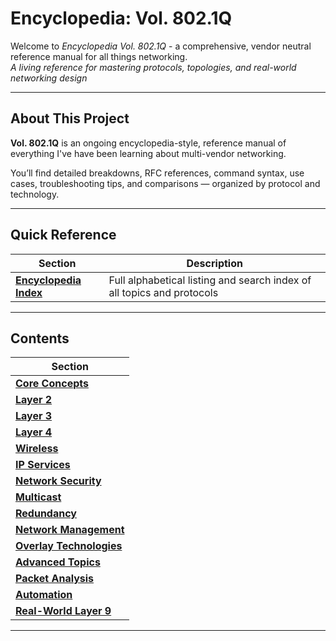 # Encyclopedia: Vol. 802.1Q
Welcome to *Encyclopedia Vol. 802.1Q* - a comprehensive, vendor neutral reference manual for all things networking.  
*A living reference for mastering protocols, topologies, and real-world networking design*

---

## About This Project

**Vol. 802.1Q** is an ongoing encyclopedia-style, reference manual of everything I've have been learning about multi-vendor networking.

You’ll find detailed breakdowns, RFC references, command syntax, use cases, troubleshooting tips, and comparisons — organized by protocol and technology.

---
## Quick Reference
| Section | Description |
|--------|-------------|
| **[Encyclopedia Index](https://github.com/nickbruggen90/Networking-Encyclopedia-backside/blob/main/Contents/EncyclopediaIndex.md)** | Full alphabetical listing and search index of all topics and protocols |

---
## Contents
| Section | 
|--------|
| **[Core Concepts](https://github.com/nickbruggen90/Networking-Encyclopedia-backside/tree/main/Contents/CoreConcepts)** | 
| **[Layer 2](https://github.com/nickbruggen90/Networking-Encyclopedia-backside/tree/main/Contents/Layer2)** | 
| **[Layer 3](https://github.com/nickbruggen90/Networking-Encyclopedia-backside/tree/main/Contents/Layer3)** | 
| **[Layer 4](https://www.nickbruggen90.net)** | 
| **[Wireless](https://github.com/nickbruggen90/Networking-Encyclopedia-backside/tree/main/Contents/Wireless)** | 
| **[IP Services](https://github.com/nickbruggen90/Networking-Encyclopedia-backside/tree/main/Contents/IPServices)** | 
| **[Network Security](https://github.com/nickbruggen90/Networking-Encyclopedia-backside/tree/main/Contents/NetworkSecurity)** | 
| **[Multicast](https://github.com/nickbruggen90/Networking-Encyclopedia-backside/tree/main/Contents/Multicast)** | 
| **[Redundancy](https://github.com/nickbruggen90/Networking-Encyclopedia-backside/tree/main/Contents/Redundancy)** | 
| **[Network Management](https://github.com/nickbruggen90/Networking-Encyclopedia-backside/tree/main/Contents/NetworkManagement)** | 
| **[Overlay Technologies](https://github.com/nickbruggen90/Networking-Encyclopedia-backside/tree/main/Contents/OverlayTechnologies)** | 
| **[Advanced Topics](https://github.com/nickbruggen90/Networking-Encyclopedia-backside/tree/main/Contents/AdvancedTopics)** | 
| **[Packet Analysis](https://nickbruggen90.net)** | 
| **[Automation](https://github.com/nickbruggen90/Networking-Encyclopedia-backside/tree/main/Contents/Automation)** | 
| **[Real-World Layer 9](https://nickbruggen90.net)** | 

---

